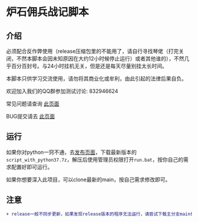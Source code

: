 # 炉石佣兵战记脚本

## 介绍

必须配合反作弊使用（release压缩包里的不能用了，请自行寻找琴佬（打完关闭，不然本脚本会因未知原因在大约12小时候停止运行）或者其他谁的），不然几乎百分百封号。与24小时挂机无关，但是还是每天尽量别挂太长时间。

本脚本只供学习交流使用，请勿将其商业化或牟利，由此引起的法律后果自负。

欢迎加入我们的QQ群参加测试讨论: 832946624

常见问题请查询 [此页面](https://github.com/zhoubin-me/lushi_script/blob/main/FAQ_CN.md)

BUG提交请去 [此页面](https://github.com/zhoubin-me/lushi_script/issues)



## 运行

如果你对python一窍不通，去[发布页面](https://github.com/zhoubin-me/lushi_script/releases)，下载最新版本的```script_with_python37.7z```，解压后使用管理员权限打开```run.bat```，按你自己的需求配置好即可运行。

如果你想要深入此项目，可以clone最新的main，按自己需求修改即可。

## 注意

```diff
+ release一般不同步更新，如果发现release版本的程序无法运行，请尝试下载主分支main代码进行替换！
```
